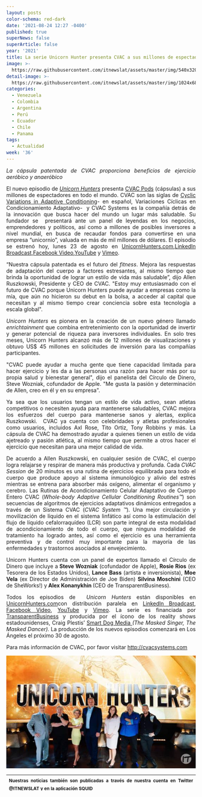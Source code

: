 ```yaml
---
layout: posts
color-schema: red-dark
date: '2021-08-24 12:27 -0400'
published: true
superNews: false
superArticle: false
year: '2021'
title: La serie Unicorn Hunter presenta CVAC a sus millones de espectadores
image: >-
  https://raw.githubusercontent.com/itnewslat/assets/master/img/540x320/Hunter-Unicorn-p.jpg
detail-image: >-
  https://raw.githubusercontent.com/itnewslat/assets/master/img/1024x680/Hunter-Unicorn-g.jpg
categories:
  - Venezuela
  - Colombia
  - Argentina
  - Perú
  - Ecuador
  - Chile
  - Panama
tags:
  - Actualidad
week: '36'
---
```

<p style="text-align: justify;"><em>La cápsula patentada de CVAC proporciona beneficios de ejercicio aeróbico y anaeróbico</em></p>
<p style="text-align: justify;">El nuevo episodio de <a href="http://www.unicornhunters.com/"><em>Unicorn Hunters</em></a> presenta <a href="http://cvacsystems.com">CVAC Pods</a> (cápsulas) a sus millones de espectadores en todo el mundo. CVAC son las siglas de <a href="http://cvacsystems.com/">Cyclic Variations in Adaptive Conditioning</a>- en español, Variaciones Cíclicas en Condicionamiento Adaptativo-  y CVAC Systems es la compañía detrás de la innovación que busca hacer del mundo un lugar más saludable. Su fundador se  presentará ante un panel de leyendas en los negocios, emprendedores y políticos, así como a millones de posibles inversores a nivel mundial, en busca de recaudar fondos para convertirse en una empresa “unicornio”, valuada en más de mil millones de dólares. El episodio se estrenó hoy, lunes 23 de agosto en <a href="https://unicornhunters.com/season1-episode6-cvac/">UnicornHunters.com</a>,<a href="https://www.linkedin.com/company/unicornhunters/">LinkedIn Broadcast</a>,<a href="https://www.facebook.com/TheUnicornHuntersShow">Facebook Video</a>,<a href="https://www.youtube.com/c/unicornhunters">YouTube</a> y <a href="https://vimeo.com/user138485450">Vimeo</a>.</p>
<p style="text-align: justify;">“Nuestra cápsula patentada es el futuro del <em>fitness</em>. Mejora las respuestas de adaptación del cuerpo a factores estresantes, al mismo tiempo que brinda la oportunidad de lograr un estilo de vida más saludable”, dijo Allen Ruszkowski, Presidente y CEO de CVAC. "Estoy muy entusiasmado con el futuro de CVAC porque Unicorn Hunters puede ayudar a empresas como la mía, que aún no hicieron su debut en la bolsa, a acceder al capital que necesitan y al mismo tiempo crear conciencia sobre esta tecnología a escala global".</p>
<p style="text-align: justify;"><em>Unicorn Hunters </em>es pionera en la creación de un nuevo género llamado <em>enrichtainment </em>que combina entretenimiento con la oportunidad de invertir y generar potencial de riqueza para inversores individuales. En solo tres meses, Unicorn Hunters alcanzó más de 12 millones de visualizaciones y obtuvo US$ 45 millones en solicitudes de inversión para las compañías participantes.</p>
<p style="text-align: justify;">"CVAC puede ayudar a mucha gente que tiene capacidad limitada para hacer ejercicio y les da a las personas una razón para hacer más por su propia salud y bienestar general", dijo el panelista del Círculo de Dinero, Steve Wozniak, cofundador de Apple. "Me gusta la pasión y determinación de Allen, creo en él y en su empresa".</p>
<p style="text-align: justify;">Ya sea que los usuarios tengan un estilo de vida activo, sean atletas competitivos o necesiten ayuda para mantenerse saludables, CVAC mejora los esfuerzos del cuerpo para mantenerse sanos y alertas, explica Ruszkowski.  CVAC ya cuenta con celebridades y atletas profesionales como usuarios, incluidos Axl Rose, Tito Ortiz, Tony Robbins y más. La cápsula de CVAC ha demostrado ayudar a quienes tienen un estilo de vida ajetreado y pasión atlética, al mismo tiempo que permite a otros hacer el ejercicio que necesitan para una mejor calidad de vida.</p>
<p style="text-align: justify;">De acuerdo a Allen Ruszkowski, en cualquier sesión de CVAC, el cuerpo logra relajarse y respirar de manera más productiva y profunda. Cada <em>CVAC Session </em>de 20 minutos es una rutina de ejercicios equilibrada para todo el cuerpo que produce apoyo al sistema inmunológico y alivio del estrés mientras se entrena para absorber más oxígeno, alimentar el organismo y cerebro. Las Rutinas de Acondicionamiento Celular Adaptativo de Cuerpo Entero CVAC (<em>Whole-body Adaptive Cellular Conditioning Routines™</em>) son secuencias de algoritmos de ejercicios adaptativos dinámicos entregados a través de un Sistema CVAC (<em>CVAC System ™</em>). Una mejor circulación y movilización de líquido en el sistema linfático así como la estimulación del flujo de líquido cefalorraquídeo (LCR) son parte integral de esta modalidad de acondicionamiento de todo el cuerpo, que ninguna modalidad de tratamiento ha logrado antes, así como el ejercicio es una herramienta preventiva y de control muy importante para la mayoría de las enfermedades y trastornos asociados al envejecimiento.</p>
<p style="text-align: justify;">Unicorn Hunters cuenta con un panel de expertos llamado el Círculo de Dinero que incluye a<strong> Steve Wozniak</strong> (cofundador de Apple), <strong>Rosie Rios</strong> (ex Tesorera de los Estados Unidos), <strong>Lance Bass</strong> (artista e inversionista), <strong>Moe Vela</strong> (ex Director de Administración de Joe Biden) <strong>Silvina Moschini</strong> (CEO de SheWorks!) y<strong> Alex Konanykhin </strong>(CEO de TransparentBusiness).</p>
<p style="text-align: justify;">Todos los episodios de  <em>Unicorn Hunters</em> están disponibles en <a href="https://unicornhunters.com/">UnicornHunters.com</a>con distribución paralela en <a href="https://www.linkedin.com/company/unicornhunters/">LinkedIn Broadcast</a>, <a href="https://www.facebook.com/TheUnicornHuntersShow">Facebook Video</a>, <a href="https://www.youtube.com/c/unicornhunters">YouTube</a> y <a href="https://vimeo.com/user138485450">Vimeo</a>. La serie es financiada por <a href="https://transparentbusiness.com/">TransparentBusiness</a> y producida por el ícono de los reality shows estadounidenses, Craig Plestis’ <a href="https://www.smartdogmedia.com/">Smart Dog Media </a><em>(The Masked Singer, The Masked Dancer). </em>La producción de los nuevos episodios comenzará en Los Ángeles el próximo 30 de agosto.</p>
<p style="text-align: justify;">Para más información de CVAC, por favor visitar <a href="http://cvacsystems.com">http://cvacsystems.com</a></p>

![](https://raw.githubusercontent.com/itnewslat/assets/master/img/540x320/Hunter-Unicorn-p.jpg)

<table style="height: 42px;" width="569">
<tbody>
<tr>
<td style="text-align: justify;"><sub><strong>Nuestras noticias también son publicadas a través de nuestra cuenta en Twitter <a href="https://twitter.com/itnewslat?lang=es">@ITNEWSLAT</a> y en la aplicación <a href="https://squidapp.co/en/">SQUID</a></strong></sub></td>
</tr>
</tbody>
</table>

